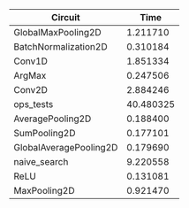 | Circuit | Time |
| --- | --- |
| GlobalMaxPooling2D | 1.211710 |
| BatchNormalization2D | 0.310184 |
| Conv1D | 1.851334 |
| ArgMax | 0.247506 |
| Conv2D | 2.884246 |
| ops_tests | 40.480325 |
| AveragePooling2D | 0.188400 |
| SumPooling2D | 0.177101 |
| GlobalAveragePooling2D | 0.179690 |
| naive_search | 9.220558 |
| ReLU | 0.131081 |
| MaxPooling2D | 0.921470 |
